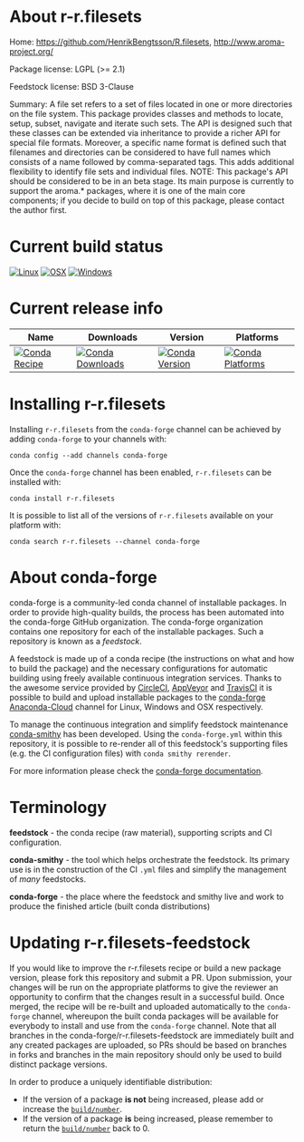 About r-r.filesets
==================

Home: https://github.com/HenrikBengtsson/R.filesets, http://www.aroma-project.org/

Package license: LGPL (>= 2.1)

Feedstock license: BSD 3-Clause

Summary: A file set refers to a set of files located in one or more directories on the file system.  This package provides classes and methods to locate, setup, subset, navigate and iterate such sets.  The API is designed such that these classes can be extended via inheritance to provide a richer API for special file formats.  Moreover, a specific name format is defined such that filenames and directories can be considered to have full names which consists of a name followed by comma-separated tags.  This adds additional flexibility to identify file sets and individual files.  NOTE: This package's API should be considered to be in an beta stage.  Its main purpose is currently to support the aroma.* packages, where it is one of the main core components; if you decide to build on top of this package, please contact the author first.



Current build status
====================

[![Linux](https://img.shields.io/circleci/project/github/conda-forge/r-r.filesets-feedstock/master.svg?label=Linux)](https://circleci.com/gh/conda-forge/r-r.filesets-feedstock)
[![OSX](https://img.shields.io/travis/conda-forge/r-r.filesets-feedstock/master.svg?label=macOS)](https://travis-ci.org/conda-forge/r-r.filesets-feedstock)
[![Windows](https://img.shields.io/appveyor/ci/conda-forge/r-r.filesets-feedstock/master.svg?label=Windows)](https://ci.appveyor.com/project/conda-forge/r-r-filesets-feedstock/branch/master)

Current release info
====================

| Name | Downloads | Version | Platforms |
| --- | --- | --- | --- |
| [![Conda Recipe](https://img.shields.io/badge/recipe-r--r.filesets-green.svg)](https://anaconda.org/conda-forge/r-r.filesets) | [![Conda Downloads](https://img.shields.io/conda/dn/conda-forge/r-r.filesets.svg)](https://anaconda.org/conda-forge/r-r.filesets) | [![Conda Version](https://img.shields.io/conda/vn/conda-forge/r-r.filesets.svg)](https://anaconda.org/conda-forge/r-r.filesets) | [![Conda Platforms](https://img.shields.io/conda/pn/conda-forge/r-r.filesets.svg)](https://anaconda.org/conda-forge/r-r.filesets) |

Installing r-r.filesets
=======================

Installing `r-r.filesets` from the `conda-forge` channel can be achieved by adding `conda-forge` to your channels with:

```
conda config --add channels conda-forge
```

Once the `conda-forge` channel has been enabled, `r-r.filesets` can be installed with:

```
conda install r-r.filesets
```

It is possible to list all of the versions of `r-r.filesets` available on your platform with:

```
conda search r-r.filesets --channel conda-forge
```


About conda-forge
=================

conda-forge is a community-led conda channel of installable packages.
In order to provide high-quality builds, the process has been automated into the
conda-forge GitHub organization. The conda-forge organization contains one repository
for each of the installable packages. Such a repository is known as a *feedstock*.

A feedstock is made up of a conda recipe (the instructions on what and how to build
the package) and the necessary configurations for automatic building using freely
available continuous integration services. Thanks to the awesome service provided by
[CircleCI](https://circleci.com/), [AppVeyor](http://www.appveyor.com/)
and [TravisCI](https://travis-ci.org/) it is possible to build and upload installable
packages to the [conda-forge](https://anaconda.org/conda-forge)
[Anaconda-Cloud](http://docs.anaconda.org/) channel for Linux, Windows and OSX respectively.

To manage the continuous integration and simplify feedstock maintenance
[conda-smithy](http://github.com/conda-forge/conda-smithy) has been developed.
Using the ``conda-forge.yml`` within this repository, it is possible to re-render all of
this feedstock's supporting files (e.g. the CI configuration files) with ``conda smithy rerender``.

For more information please check the [conda-forge documentation](https://conda-forge.org/docs/).

Terminology
===========

**feedstock** - the conda recipe (raw material), supporting scripts and CI configuration.

**conda-smithy** - the tool which helps orchestrate the feedstock.
                   Its primary use is in the construction of the CI ``.yml`` files
                   and simplify the management of *many* feedstocks.

**conda-forge** - the place where the feedstock and smithy live and work to
                  produce the finished article (built conda distributions)


Updating r-r.filesets-feedstock
===============================

If you would like to improve the r-r.filesets recipe or build a new
package version, please fork this repository and submit a PR. Upon submission,
your changes will be run on the appropriate platforms to give the reviewer an
opportunity to confirm that the changes result in a successful build. Once
merged, the recipe will be re-built and uploaded automatically to the
`conda-forge` channel, whereupon the built conda packages will be available for
everybody to install and use from the `conda-forge` channel.
Note that all branches in the conda-forge/r-r.filesets-feedstock are
immediately built and any created packages are uploaded, so PRs should be based
on branches in forks and branches in the main repository should only be used to
build distinct package versions.

In order to produce a uniquely identifiable distribution:
 * If the version of a package **is not** being increased, please add or increase
   the [``build/number``](http://conda.pydata.org/docs/building/meta-yaml.html#build-number-and-string).
 * If the version of a package **is** being increased, please remember to return
   the [``build/number``](http://conda.pydata.org/docs/building/meta-yaml.html#build-number-and-string)
   back to 0.